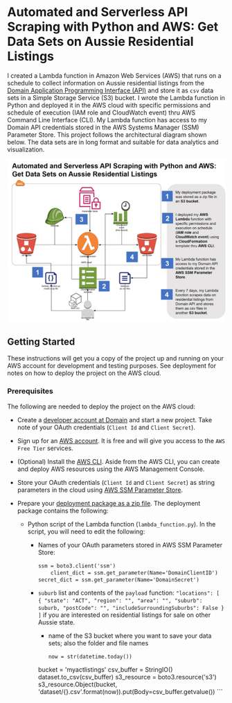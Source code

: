 # Automated and Serverless API Scraping with Python and AWS: Get Data Sets on Aussie Residential Listings

I created a Lambda function in Amazon Web Services (AWS) that runs on a schedule to collect information on Aussie residential listings from the [Domain Application Programming Interface (API)](https://developer.domain.com.au/) and store it as `csv` data sets in a Simple Storage Service (S3) bucket. I wrote the Lambda function in Python and deployed it in the AWS cloud with specific permissions and schedule of execution (IAM role and CloudWatch event) thru AWS Command Line Interface (CLI). My Lambda function has access to my Domain API credentials stored in the AWS Systems Manager (SSM) Parameter Store. This project follows the architectural diagram shown below. The data sets are in long format and suitable for data analytics and visualization. 

![diagram](diagram.jpg)

## Getting Started

These instructions will get you a copy of the project up and running on your AWS account for development and testing purposes. See deployment for notes on how to deploy the project on the AWS cloud.

### Prerequisites 

The following are needed to deploy the project on the AWS cloud:

* Create a [developer account at Domain](https://developer.domain.com.au/docs/getting-started) and start a new project. Take note of your OAuth credentials (`Client Id` and `Client Secret`).
* Sign up for an [AWS account](https://aws.amazon.com/free/). It is free and will give you access to the `AWS Free Tier` services.
* (Optional) Install the [AWS CLI](https://docs.aws.amazon.com/cli/latest/userguide/install-windows.html). Aside from the AWS CLI, you can create and deploy AWS resources using the AWS Management Console. 
* Store your OAuth credentials (`Client Id` and `Client Secret`) as string parameters in the cloud using [AWS SSM Parameter Store](https://docs.aws.amazon.com/cli/latest/reference/ssm/put-parameter.html).
* Prepare your [deployment package as a zip file](https://docs.aws.amazon.com/lambda/latest/dg/lambda-python-how-to-create-deployment-package.html). The deployment package contains the following:

	* Python script of the Lambda function (`lambda_function.py`). In the script, you will need to edit the following:
	
		* Names of your OAuth parameters stored in AWS SSM Parameter Store:
		
			```
			ssm = boto3.client('ssm')
      			client_dict = ssm.get_parameter(Name='DomainClientID')
   			secret_dict = ssm.get_parameter(Name='DomainSecret')
			``` 
			
   		 * `suburb` list and contents of the `payload` function:
      			```
		      	"locations": [
				  {
				      "state": "ACT",
				      "region": "",
				      "area": "",
				      "suburb": suburb,
				      "postCode": "",
				      "includeSurroundingSuburbs": False
				  }
				  ]
      			```
     		  if you are interested on residential listings for sale on other Aussie state. 
		  
    		* name of the S3 bucket where you want to save your data sets; also the folder and file names
		      	```
		      	now = str(datetime.today())

			bucket = 'myactlistings' 
			csv_buffer = StringIO()
			dataset.to_csv(csv_buffer)
			s3_resource = boto3.resource('s3')
			s3_resource.Object(bucket, 'dataset/{}.csv'.format(now)).put(Body=csv_buffer.getvalue())
		      	```
